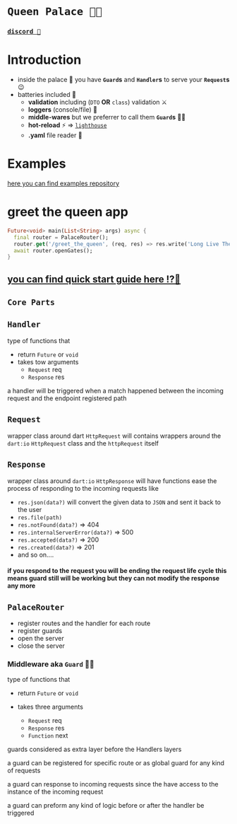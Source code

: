 # **`Queen Palace 🏰👑`**

### [**`discord 🤝`**](https://discord.gg/pa4JVtDCqx)

# Introduction

- inside the palace 🏰 you have **`Guard`s** and **`Handler`s** to serve your **`Request`s** 😉
- batteries included 🔋
  - **validation** including (`DTO` **OR** `class`) validation ⚔
  - **loggers** (console/file) 📃
  - **middle-wares** but we preferrer to call them **`Guard`s** 💂‍♂️
  - **hot-reload** ⚡ => [`lighthouse`](https://github.com/maxzod/lighthouse)
  - **.yaml** file reader 🍨
  <!-- - `final dbConn = await yaml<String>('DB_CONNECTION');` -->

# Examples

[here you can find examples repository](https://github.com/maxzod/examples)

# greet the queen app

```dart
Future<void> main(List<String> args) async {
  final router = PalaceRouter();
  router.get('/greet_the_queen', (req, res) => res.write('Long Live The Queen'));
  await router.openGates();
}
```

## [you can find quick start guide here ⁉📇](https://maxzod.github.io/palace/)

## **`Core Parts`**

## **`Handler`**

type of functions that

- return `Future` or `void`
- takes tow arguments
  - `Request` req
  - `Response` res

a handler will be triggered when a match happened between the incoming request and the endpoint registered path

## `Request`

wrapper class around dart `HttpRequest`
will contains wrappers around the `dart:io` `HttpRequest` class and the `httpRequest` itself

## `Response`

wrapper class around `dart:io` `HttpResponse`
will have functions ease the process of responding to the incoming requests
like

- `res.json(data?)` will convert the given data to `JSON` and sent it back to the user
- `res.file(path)`
- `res.notFound(data?)` => 404
- `res.internalServerError(data?)` => 500
- `res.accepted(data?)` => 200
- `res.created(data?)` => 201
- and so on....

#### **if you respond to the request you will be ending the request life cycle this means guard still will be working but they can not modify the response any more**

## `PalaceRouter`

- register routes and the handler for each route
- register guards
- open the server
- close the server

### Middleware aka **`Guard`** 💂‍♂️

type of functions that

- return `Future` or `void`
- takes three arguments

  - `Request` req
  - `Response` res
  - `Function` next

guards considered as extra layer before the Handlers layers

a guard can be registered for specific route or as global guard for any kind of requests

a guard can response to incoming requests since the have access to the instance of the incoming request

a guard can preform any kind of logic before or after the handler be triggered

